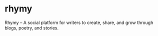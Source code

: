 # rhymy
Rhymy – A social platform for writers to create, share, and grow through blogs, poetry, and stories.
